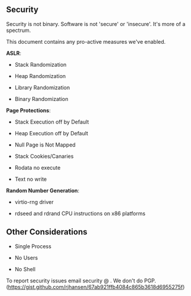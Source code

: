 ## Security

Security is not binary. Software is not 'secure' or 'insecure'. It's
more of a spectrum.

This document contains any pro-active measures we've enabled.

__ASLR__:

* Stack Randomization

* Heap Randomization

* Library Randomization

* Binary Randomization

__Page Protections__:

* Stack Execution off by Default

* Heap Execution off by Default

* Null Page is Not Mapped

* Stack Cookies/Canaries

* Rodata no execute

* Text no write

__Random Number Generation__:

* virtio-rng driver

* rdseed and rdrand CPU instructions on x86 platforms

## Other Considerations

* Single Process

* No Users

* No Shell

To report security issues email security @ . We don't do PGP.
(https://gist.github.com/rjhansen/67ab921ffb4084c865b3618d6955275f)
